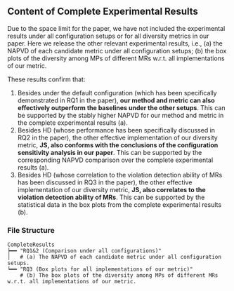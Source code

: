 ## Content of Complete Experimental Results

Due to the space limit for the paper, we have not included the experimental results under all configuration setups or for all diversity metrics in our paper. Here we release the other relevant experimental results, i.e., (a) the NAPVD of each candidate metric under all configuration setups; (b) the box plots of the diversity among MPs of different MRs w.r.t. all implementations of our metric.

These results confirm that:
1) Besides under the default configuration (which has been specifically demonstrated in RQ1 in the paper), **our method and metric can also effectively outperform the baselines under the other setups**. This can be supported by the stably higher NAPVD for our method and metric in the complete experimental results (a).
2) Besides HD (whose performance has been specifically discussed in RQ2 in the paper), the other effective implementation of our diversity metric, **JS, also conforms with the conclusions of the configuration sensitivity analysis in our paper**. This can be supported by the corresponding NAPVD comparison over the complete experimental results (a).
3) Besides HD (whose correlation to the violation detection ability of MRs has been discussed in RQ3 in the paper), the other effective implementation of our diversity metric, **JS, also correlates to the violation detection ability of MRs**. This can be supported by the statistical data in the box plots from the complete experimental results (b).

### File Structure

```
CompleteResults
┝━━ "RQ1&2 (Comparison under all configurations)"
│   # (a) The NAPVD of each candidate metric under all configuration setups.
┕━━ "RQ3 (Box plots for all implementations of our metric)"
    # (b) The box plots of the diversity among MPs of different MRs w.r.t. all implementations of our metric.
```
